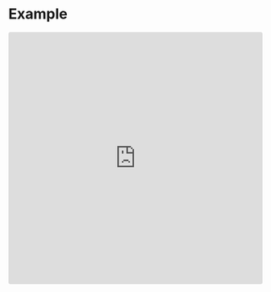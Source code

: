 # Example
<iframe src="https://codesandbox.io/embed/53y0n05zqx?fontsize=14" title="vue-final-validate example" style="width:100%; height:500px; border:0; border-radius: 4px; overflow:hidden;" sandbox="allow-modals allow-forms allow-popups allow-scripts allow-same-origin"></iframe>
